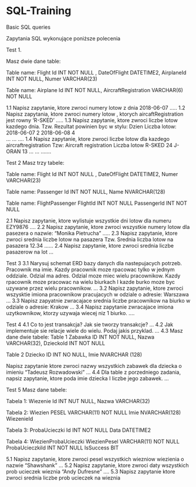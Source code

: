 # SQL-Training
Basic SQL queries

Zapytania SQL wykonujące poniższe polecenia

Test 1.

Masz dwie dane table:

Table name: Flight
Id INT NOT NULL ,
DateOfFlight DATETIME2,
AirplaneId INT NOT NULL,
Numer VARCHAR(23)

Table name: Airplane
Id INT NOT NULL,
AircraftRegistration VARCHAR(6) NOT NULL

1.1 Napisz zapytanie, ktore zwroci numery lotow z dnia 2018-06-07
…..
1.2 Napisz zapytania, ktore zwroci numery lotow , ktorych aircaftRegistration jest rowny ‘R-SKED’
…..
1.3 Napisz zapytanie, ktore zwroci liczbe lotow kazdego dnia.
Tzw. Rezultat powinien byc w stylu:
Dzien			Liczba lotow:
2018-06-07		2
2018-06-08		4	
…			…
….
1.4 Napisz zapytanie, ktore zwroci liczbe lotow dla kazdego aircraftregistration
Tzw:
Aircraft registration			Liczba lotow
R-SKED					24
J-ORAN					13
…					…
…….

Test 2
Masz trzy tabele:

Table name: Flight
Id INT NOT NULL ,
DateOfFlight DATETIME2,
Numer VARCHAR(23)

Table name: Passenger
Id INT NOT NULL,
Name NVARCHAR(128)

Table name: FlightPassenger
FlightId INT NOT NULL
PassengerId INT NOT NULL


2.1 Napisz zapytanie, ktore wylistuje wszystkie dni lotow dla numeru EZY9876
….
2.2 Napisz zapytanie, ktore zwroci wszystkie numery lotow dla pasezera o nazwie: “Monika Pietrucha”
…..
2.3 Napisz zapytanie, ktore zwroci srednia liczbe lotow na pasazera
Tzw.
Srednia liczba lotow na pasazera
12.34
……
2.4 Napisz zapytanie, ktore zwroci srednia liczbe pasazerow na lot
…

Test 3
3.1 Narysuj schemat ERD bazy danych dla nastepujacych potrzeb.
Pracownik ma imie. Kazdy pracownik moze rpacowac tylko w jednym oddziale. Odzial ma adres. Odzial moze miec wielu pracownikow. Kazdy rpacownik moze pracowac na wielu biurkach I kazde burko moze byc uzywane przez wielu pracownikow.
…
3.2 Napisz zapytanie, ktore zwroci wszysktie imiona pracownikow pracujacych w odziale o adresie: Warszawa
…
3.3 Napisz zapyatnie zwracajace srednia liczbe pracownikow na biurko w odziale o adresie: Krakow
…
3.4 Napisz zapytanie zwracajace imiona uzytkownikow, ktorzy uzywaja wiecej niz 1 biurko.
….

Test 4
4.1 Co to jest transakcja? Jak sie tworzy transakcje?
…
4.2 Jak implementuje sie relacje wiele do wielu. Podaj jakis przyklad.
…
4.3 Masz dane dwie tabele:
Table 1 Zabawka
ID INT NOT NULL,
Nazwa VARCHAR(32),
DzieckoId INT NOT NULL

Table 2 Dziecko
ID INT NO NULL,
Imie NVARCHAR (128)

Napisz zapytanie ktore zwroci nazwy wszystkich zabawek dla dziecka o imieniu “Tadeusz Rozwadowski”
…
4.4 Dla table z porzedniego zadania, napsiz zapytanie, ktore poda imie dziecka I liczbe jego zabawek.
…

Test 5
Masz dane tabele:

Tabela 1: Wiezenie
Id INT NUT NULL,
Nazwa VARCHAR(32)

Tabela 2: Wiezien
PESEL VARCHAR(11) NOT NULL
Imie NVARCHAR(128)
WiezenieId

Tabela 3: ProbaUcieczki
Id INT NOT NULL
Data DATETIME2

Tabela 4: WiezienProbaUcieczki
WiezienPesel VARCHAR(11) NOT NULL
ProbaUcieczkiId INT NOT NULL
IsSuccess BIT


5.1 Napisz zapytanie, ktore zwroci pesel wszystkich wiezniow wiezienia o nazwie “Shawshank”
…
5.2 Napisz zapytanie, ktore zwroci daty wszystkich prob ucieczek wieznia “Andy Dufresne”
….
5.3 Napisz zapytanie ktore zwroci srednia liczbe prob ucieczek na wieznia

